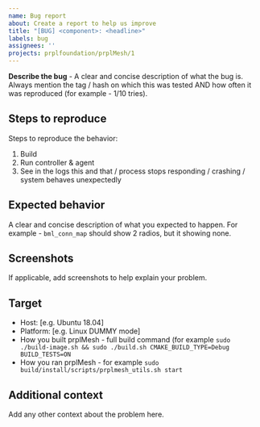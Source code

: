 ```yaml
---
name: Bug report
about: Create a report to help us improve
title: "[BUG] <component>: <headline>"
labels: bug
assignees: ''
projects: prplfoundation/prplMesh/1
---
```


**Describe the bug** -
A clear and concise description of what the bug is. Always mention the tag / hash on which this was tested AND how often it was reproduced (for example - 1/10 tries).

## Steps to reproduce

Steps to reproduce the behavior:

1. Build
2. Run controller & agent
3. See in the logs this and that / process stops responding / crashing / system behaves unexpectedly

## Expected behavior

A clear and concise description of what you expected to happen.
For example - `bml_conn_map` should show 2 radios, but it showing none.

## Screenshots

If applicable, add screenshots to help explain your problem.

## Target

- Host: [e.g. Ubuntu 18.04]
- Platform: [e.g. Linux DUMMY mode]
- How you built prplMesh - full build command (for example `sudo ./build-image.sh && sudo ./build.sh CMAKE_BUILD_TYPE=Debug BUILD_TESTS=ON`
- How you ran prplMesh - for example `sudo build/install/scripts/prplmesh_utils.sh start`

## Additional context

Add any other context about the problem here.
